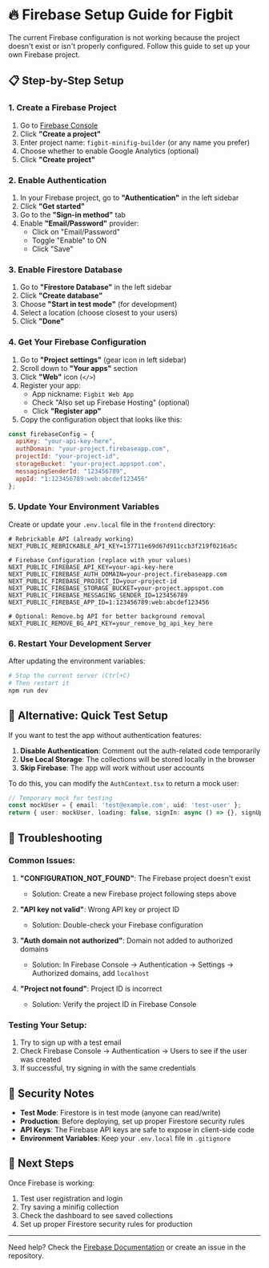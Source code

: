 # 🔥 Firebase Setup Guide for Figbit

The current Firebase configuration is not working because the project doesn't exist or isn't properly configured. Follow this guide to set up your own Firebase project.

## 📋 Step-by-Step Setup

### 1. Create a Firebase Project

1. Go to [Firebase Console](https://console.firebase.google.com/)
2. Click **"Create a project"**
3. Enter project name: `figbit-minifig-builder` (or any name you prefer)
4. Choose whether to enable Google Analytics (optional)
5. Click **"Create project"**

### 2. Enable Authentication

1. In your Firebase project, go to **"Authentication"** in the left sidebar
2. Click **"Get started"**
3. Go to the **"Sign-in method"** tab
4. Enable **"Email/Password"** provider:
   - Click on "Email/Password"
   - Toggle "Enable" to ON
   - Click "Save"

### 3. Enable Firestore Database

1. Go to **"Firestore Database"** in the left sidebar
2. Click **"Create database"**
3. Choose **"Start in test mode"** (for development)
4. Select a location (choose closest to your users)
5. Click **"Done"**

### 4. Get Your Firebase Configuration

1. Go to **"Project settings"** (gear icon in left sidebar)
2. Scroll down to **"Your apps"** section
3. Click **"Web"** icon (`</>`)
4. Register your app:
   - App nickname: `Figbit Web App`
   - Check "Also set up Firebase Hosting" (optional)
   - Click **"Register app"**
5. Copy the configuration object that looks like this:

```javascript
const firebaseConfig = {
  apiKey: "your-api-key-here",
  authDomain: "your-project.firebaseapp.com",
  projectId: "your-project-id",
  storageBucket: "your-project.appspot.com",
  messagingSenderId: "123456789",
  appId: "1:123456789:web:abcdef123456"
};
```

### 5. Update Your Environment Variables

Create or update your `.env.local` file in the `frontend` directory:

```env
# Rebrickable API (already working)
NEXT_PUBLIC_REBRICKABLE_API_KEY=137711e69d67d911ccb3f219f0216a5c

# Firebase Configuration (replace with your values)
NEXT_PUBLIC_FIREBASE_API_KEY=your-api-key-here
NEXT_PUBLIC_FIREBASE_AUTH_DOMAIN=your-project.firebaseapp.com
NEXT_PUBLIC_FIREBASE_PROJECT_ID=your-project-id
NEXT_PUBLIC_FIREBASE_STORAGE_BUCKET=your-project.appspot.com
NEXT_PUBLIC_FIREBASE_MESSAGING_SENDER_ID=123456789
NEXT_PUBLIC_FIREBASE_APP_ID=1:123456789:web:abcdef123456

# Optional: Remove.bg API for better background removal
NEXT_PUBLIC_REMOVE_BG_API_KEY=your_remove_bg_api_key_here
```

### 6. Restart Your Development Server

After updating the environment variables:

```bash
# Stop the current server (Ctrl+C)
# Then restart it
npm run dev
```

## 🔧 Alternative: Quick Test Setup

If you want to test the app without authentication features:

1. **Disable Authentication**: Comment out the auth-related code temporarily
2. **Use Local Storage**: The collections will be stored locally in the browser
3. **Skip Firebase**: The app will work without user accounts

To do this, you can modify the `AuthContext.tsx` to return a mock user:

```typescript
// Temporary mock for testing
const mockUser = { email: 'test@example.com', uid: 'test-user' };
return { user: mockUser, loading: false, signIn: async () => {}, signUp: async () => {}, logout: async () => {} };
```

## 🚨 Troubleshooting

### Common Issues:

1. **"CONFIGURATION_NOT_FOUND"**: The Firebase project doesn't exist
   - Solution: Create a new Firebase project following steps above

2. **"API key not valid"**: Wrong API key or project ID
   - Solution: Double-check your Firebase configuration

3. **"Auth domain not authorized"**: Domain not added to authorized domains
   - Solution: In Firebase Console → Authentication → Settings → Authorized domains, add `localhost`

4. **"Project not found"**: Project ID is incorrect
   - Solution: Verify the project ID in Firebase Console

### Testing Your Setup:

1. Try to sign up with a test email
2. Check Firebase Console → Authentication → Users to see if the user was created
3. If successful, try signing in with the same credentials

## 📝 Security Notes

- **Test Mode**: Firestore is in test mode (anyone can read/write)
- **Production**: Before deploying, set up proper Firestore security rules
- **API Keys**: The Firebase API keys are safe to expose in client-side code
- **Environment Variables**: Keep your `.env.local` file in `.gitignore`

## 🎯 Next Steps

Once Firebase is working:
1. Test user registration and login
2. Try saving a minifig collection
3. Check the dashboard to see saved collections
4. Set up proper Firestore security rules for production

---

Need help? Check the [Firebase Documentation](https://firebase.google.com/docs/web/setup) or create an issue in the repository. 